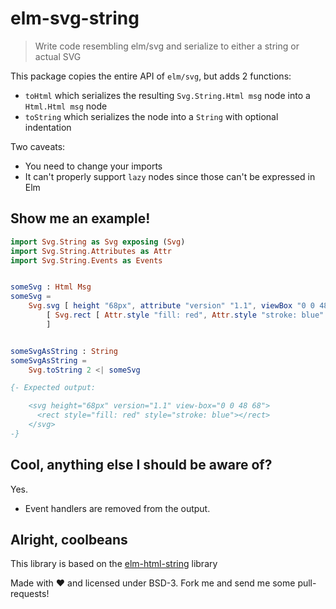 # elm-svg-string

> Write code resembling elm/svg and serialize to either a string or actual
SVG

This package copies the entire API of `elm/svg`, but adds 2 functions:

- `toHtml` which serializes the resulting `Svg.String.Html msg` node into a
`Html.Html msg` node
- `toString` which serializes the node into a `String` with optional indentation

Two caveats:

- You need to change your imports
- It can't properly support `lazy` nodes since those can't be expressed in Elm

## Show me an example!

```elm
import Svg.String as Svg exposing (Svg)
import Svg.String.Attributes as Attr
import Svg.String.Events as Events


someSvg : Html Msg
someSvg =
    Svg.svg [ height "68px", attribute "version" "1.1", viewBox "0 0 48 68" ]
        [ Svg.rect [ Attr.style "fill: red", Attr.style "stroke: blue" ] []
        ]


someSvgAsString : String
someSvgAsString =
    Svg.toString 2 <| someSvg

{- Expected output:

    <svg height="68px" version="1.1" view-box="0 0 48 68">
      <rect style="fill: red" style="stroke: blue"></rect>
    </svg>
-}
```

## Cool, anything else I should be aware of?

Yes.

- Event handlers are removed from the output.

## Alright, coolbeans

This library is based on the [elm-html-string](https://github.com/zwilias/elm-html-string) library

Made with ❤️ and licensed under BSD-3. Fork me and send me some pull-requests!
